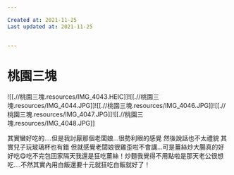 ```yaml
---

Created at: 2021-11-25
Last updated at: 2021-11-25


---
```


# 桃園三塊


![[.//桃園三塊.resources/IMG_4043.HEIC]]![[.//桃園三塊.resources/IMG_4044.JPG]]![[.//桃園三塊.resources/IMG_4046.JPG]]![[.//桃園三塊.resources/IMG_4047.JPG]]![[.//桃園三塊.resources/IMG_4048.JPG]]

其實蠻好吃的….但是我討厭那個老闆娘…很勢利眼的感覺 然後說話也不太禮貌 其實兒子玩玻璃杯也有錯 但就感覺老闆娘很雞歪啦不會講…可是薑絲炒大腸真的好好吃😋吃不完包回家隔天我還是狂吃薑絲！炒麵我覺得不用點啦是那天老公很想吃….不然其實內用白飯還要十元就狂吃白飯就好了！

